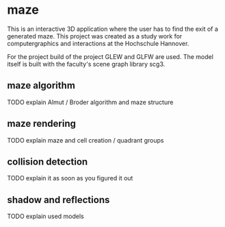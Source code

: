 # maze

This is an interactive 3D application where the user has to find the 
exit of a generated maze. This project was created as a study work 
for computergraphics and interactions at the Hochschule Hannover.

For the project build of the project GLEW and GLFW are used. The
model itself is built with the faculty's scene graph library
scg3.

## maze algorithm

TODO explain Almut / Broder algorithm and maze structure

## maze rendering

TODO explain maze and cell creation / quadrant groups

## collision detection

TODO explain it as soon as you figured it out

## shadow and reflections

TODO explain used models
